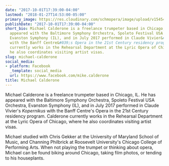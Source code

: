 ```yaml
---
date: "2017-10-01T17:39:00-04:00"
lastmod: "2018-01-27T14:53:00-05:00"
primary_image: https://res.cloudinary.com/schmopera/image/upload/v1545409169/media/webhook-uploads/1517082816873/IMG_2389.jpg.jpg
publishDate: "2017-10-01T17:39:00-04:00"
short_bio: Michael Calderone is a freelance trumpeter based in Chicago, IL. He has
  appeared with the Baltimore Symphony Orchestra, Spoleto Festival USA Orchestra,
  Evanston Symphony (IL), and in July 2017 performed in Claude Vivier&#039;s *Kopernikus*
  with the Banff Centre&#039;s Opera in the 21st Century residency program. Calderone
  currently works in the Rehearsal Department at the Lyric Opera of Chicago, where
  he also coordinates visiting artist visas.
slug: michael-calderone
social_media:
- platform: Facebook
  _template: social_media
  url: https://www.facebook.com/mike.calderone
title: Michael Calderone
---
```


Michael Calderone is a freelance trumpeter based in Chicago, IL. He has appeared with the Baltimore Symphony Orchestra, Spoleto Festival USA Orchestra, Evanston Symphony (IL), and in July 2017 performed in Claude Vivier's *Kopernikus* with the Banff Centre's Opera in the 21st Century residency program. Calderone currently works in the Rehearsal Department at the Lyric Opera of Chicago, where he also coordinates visiting artist visas. 

Michael studied with Chris Gekker at the University of Maryland School of Music, and Channing Philbrick at Roosevelt University's Chicago College of Performing Arts. When not playing the trumpet or thinking about opera, Michael can be found biking around Chicago, taking film photos, or tending to his houseplants. 

